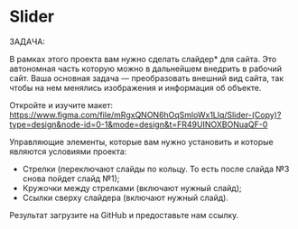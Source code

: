 # Slider

ЗАДАЧА:

В рамках этого проекта вам нужно сделать слайдер* для сайта. 
Это автономная часть которую можно в дальнейшем внедрить в рабочий сайт. 
Ваша основная задача — преобразовать внешний вид сайта, так чтобы на нем менялись изображения и информация об объекте. 

Откройте и изучите макет: https://www.figma.com/file/mRgxQNON6hOqSmloWx1Llq/Slider-(Copy)?type=design&node-id=0-1&mode=design&t=FR49UINOXBONuaQF-0 

Управляющие элементы, которые вам нужно установить и которые являются условиями проекта:
- Стрелки (переключают слайды по кольцу. То есть после слайда №3 снова пойдет слайд №1);
- Кружочки между стрелками (включают нужный слайд);
- Ссылки сверху слайдера (включают нужный слайд).
 
Результат загрузите на GitHub и предоставьте нам ссылку.
